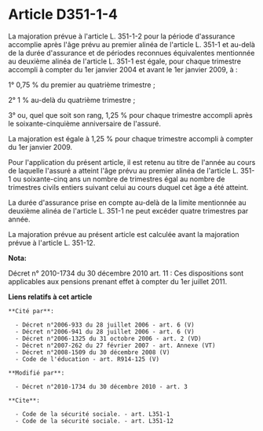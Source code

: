 # Article D351-1-4

La majoration prévue à l'article L. 351-1-2 pour la période d'assurance accomplie après l'âge prévu au premier alinéa de
l'article L. 351-1 et au-delà de la durée d'assurance et de périodes reconnues équivalentes mentionnée au deuxième alinéa de
l'article L. 351-1 est égale, pour chaque trimestre accompli à compter du 1er janvier 2004 et avant le 1er janvier 2009, à : 

1° 0,75 % du premier au quatrième trimestre ; 

2° 1 % au-delà du quatrième trimestre ; 

3° ou, quel que soit son rang, 1,25 % pour chaque trimestre accompli après le soixante-cinquième anniversaire de l'assuré. 

La majoration est égale à 1,25 % pour chaque trimestre accompli à compter du 1er janvier 2009. 

Pour l'application du présent article, il est retenu au titre de l'année au cours de laquelle l'assuré a atteint l'âge prévu
au premier alinéa de l'article L. 351-1 ou soixante-cinq ans un nombre de trimestres égal au nombre de trimestres civils
entiers suivant celui au cours duquel cet âge a été atteint. 

La durée d'assurance prise en compte au-delà de la limite mentionnée au deuxième alinéa de l'article L. 351-1 ne peut excéder
quatre trimestres par année. 

La majoration prévue au présent article est calculée avant la majoration prévue à l'article L. 351-12.

**Nota:**

Décret n° 2010-1734 du 30 décembre 2010 art. 11 : Ces dispositions sont applicables aux pensions prenant effet à compter du
1er juillet 2011.

**Liens relatifs à cet article**

	**Cité par**:

	  - Décret n°2006-933 du 28 juillet 2006 - art. 6 (V)
	  - Décret n°2006-941 du 28 juillet 2006 - art. 6 (V)
	  - Décret n°2006-1325 du 31 octobre 2006 - art. 2 (VD)
	  - Décret n°2007-262 du 27 février 2007 - art. Annexe (VT)
	  - Décret n°2008-1509 du 30 décembre 2008 (V)
	  - Code de l'éducation - art. R914-125 (V)

	**Modifié par**:

	  - Décret n°2010-1734 du 30 décembre 2010 - art. 3

	**Cite**:

	  - Code de la sécurité sociale. - art. L351-1
	  - Code de la sécurité sociale. - art. L351-12
